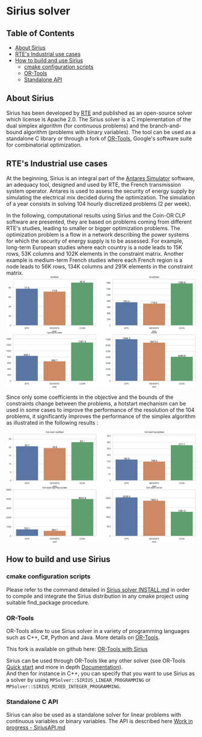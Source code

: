 # Sirius solver 

## Table of Contents

* [About Sirius](#about-sirius)
* [RTE's Industrial use cases](#industrial-use-cases)
* [How to build and use Sirius](#integration)
  * [cmake configuration scripts](#cmake-configuration-scripts)
  * [OR-Tools](#or-tools)
  * [Standalone API](#standalone-api)

## About Sirius

Sirius has been developed by [RTE](https://www.rte-france.com/) and published as an open-source solver which license is Apache 2.0. The Sirius solver is a C implementation of the dual simplex algorithm (for continuous problems) and the branch-and-bound algorithm (problems with binary variables). The tool can be used as a standalone C library or through a fork of [OR-Tools](https://github.com/google/or-tools), Google's software suite for combinatorial optimization.  

## RTE's Industrial use cases

At the beginning, Sirius is an integral part of the [Antares Simulator](https://antares-simulator.org/) software, an adequacy tool, designed and used by RTE, the French transmission system operator. Antares is used to assess the security of energy supply by simulating the electrical mix decided during the optimization. The simulation of a year consists in solving 104 hourly discretized problems (2 per week). 

In the following, computational results using Sirius and the Coin-OR CLP software are presented, they are based on problems coming from different RTE's studies, leading to smaller or bigger optimization problems. The optimization problem is a flow in a network describing the power systems for which the security of energy supply is to be assessed. For example, long-term European studies where each country is a node leads to 15K rows, 53K columns and 102K elements in the constraint matrix. Another example is medium-term French studies where each French region is a node leads to 56K rows, 134K columns and 291K elements in the constraint matrix.
![Antares_Sirius_vs_Coin_coldstart](resources/Antares_Sirius_vs_Coin_coldstart.png)

Since only some coefficients in the objective and the bounds of the constraints change between the problems, a hotstart mechanism can be used in some cases to improve the performance of the resolution of the 104 problems, it significantly improves the performance of the simplex algorithm as illustrated in the following results :

![Antares_Sirius_vs_Coin_hotstart](resources/Antares_Sirius_vs_Coin_hotstart.png)

## How to build and use Sirius

### cmake configuration scripts

Please refer to the command detailed in [Sirius solver INSTALL.md](INSTALL.md) in order to compile and integrate the Sirius distribution in any cmake project using suitable find_package procedure.

### OR-Tools

OR-Tools allow to use Sirius solver in a variety of programming languages such as C++, C#, Python and Java. More details on [OR-Tools](https://github.com/google/or-tools).

This fork is available on github here: [OR-Tools with Sirius](https://github.com/rte-france/or-tools/tree/unification_2020)

Sirius can be used through OR-Tools like any other solver (see OR-Tools [Quick start](https://developers.google.com/optimization/introduction/get_started) and more in depth [Documentation](https://developers.google.com/optimization/)).  
And then for instance in C++, you can specify that you want to use Sirius as a solver by using ```MPSolver::SIRIUS_LINEAR_PROGRAMMING``` or ```MPSolver::SIRIUS_MIXED_INTEGER_PROGRAMMING```.

### Standalone C API

Sirius can also be used as a standalone solver for linear problems with continuous variables or binary variables. The API is described here [Work in progress - SiriusAPI.md](SiriusAPI.md)